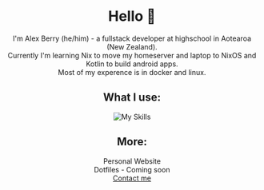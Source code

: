 <div align="center">

# Hello 👋
I'm Alex Berry (he/him) - a fullstack developer at highschool in Aotearoa (New Zealand).  
Currently I'm learning Nix to move my homeserver and laptop to NixOS and Kotlin to build android apps.  
Most of my experence is in docker and linux.  
## What I use:
![My Skills](https://skillicons.dev/icons?i=ts,arch,docker,astro,postman,js,vue,nix,linux,kotlin,arduino,bun&theme=dark&perline=4)
## More:
<a src= "alex-berry.net">Personal Website </a>  
Dotfiles - Coming soon  
<a href="mailto:me@alex-berry.net">Contact me</a>  
</div>
